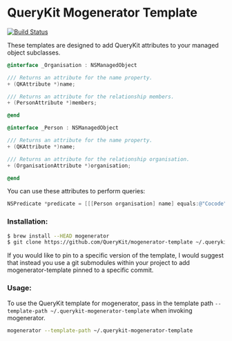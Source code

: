 QueryKit Mogenerator Template
=============================

[![Build Status](http://img.shields.io/travis/QueryKit/mogenerator-template/master.svg?style=flat)](https://travis-ci.org/QueryKit/mogenerator-template)

These templates are designed to add QueryKit attributes to your managed object
subclasses.

```objective-c
@interface _Organisation : NSManagedObject

/// Returns an attribute for the name property.
+ (QKAttribute *)name;

/// Returns an attribute for the relationship members.
+ (PersonAttribute *)members;

@end

@interface _Person : NSManagedObject

/// Returns an attribute for the name property.
+ (QKAttribute *)name;

/// Returns an attribute for the relationship organisation.
+ (OrganisationAttribute *)organisation;

@end
```

You can use these attributes to perform queries:

```objective-c
NSPredicate *predicate = [[[Person organisation] name] equals:@"Cocode"];
```

### Installation:

```bash
$ brew install --HEAD mogenerator
$ git clone https://github.com/QueryKit/mogenerator-template ~/.querykit-mogenerator-template
```

If you would like to pin to a specific version of the template, I would
suggest that instead you use a git submodules within your project to
add mogenerator-template pinned to a specific commit.

### Usage:

To use the QueryKit template for mogenerator, pass in the template path
`--template-path ~/.querykit-mogenerator-template` when invoking mogenerator.

```bash
mogenerator --template-path ~/.querykit-mogenerator-template
```

